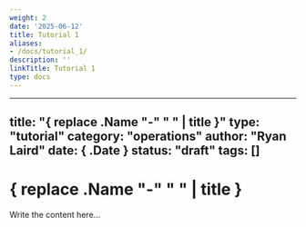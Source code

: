 ```yaml
---
weight: 2
date: '2025-06-12'
title: Tutorial 1
aliases:
- /docs/tutorial_1/
description: ''
linkTitle: Tutorial 1
type: docs
---
```


---
title: "{ replace .Name "-" " " | title }"
type: "tutorial"
category: "operations"
author: "Ryan Laird"
date: { .Date }
status: "draft"
tags: []
---

# { replace .Name "-" " " | title }

Write the content here...
